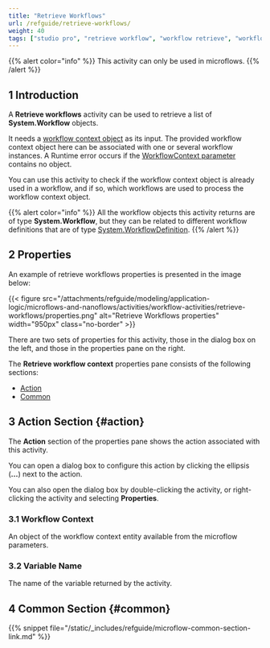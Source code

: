 ```yaml
---
title: "Retrieve Workflows"
url: /refguide/retrieve-workflows/
weight: 40
tags: ["studio pro", "retrieve workflow", "workflow retrieve", "workflow", "system.workflow"]
---
```


{{% alert color="info" %}}
This activity can only be used in microflows.
{{% /alert %}}

## 1 Introduction

A **Retrieve workflows** activity can be used to retrieve a list of **System.Workflow** objects.

It needs a [workflow context object](/refguide/workflow-parameters/#entity) as its input. The provided workflow context object here can be associated with one or several workflow instances. A Runtime error occurs if the [WorkflowContext parameter](/refguide/workflow-parameters/) contains no object.

You can use this activity to check if the workflow context object is already used in a workflow, and if so, which workflows are used to process the workflow context object.

{{% alert color="info" %}}
All the workflow objects this activity returns are of type **System.Workflow**, but they can be related to different workflow definitions that are of type [System.WorkflowDefinition](/refguide/workflow-engine/#definition).
{{% /alert %}}

## 2 Properties

An example of retrieve workflows properties is presented in the image below:

{{< figure src="/attachments/refguide/modeling/application-logic/microflows-and-nanoflows/activities/workflow-activities/retrieve-workflows/properties.png" alt="Retrieve Workflows properties" width="950px" class="no-border" >}}

There are two sets of properties for this activity, those in the dialog box on the left, and those in the properties pane on the right.

The **Retrieve workflow context** properties pane consists of the following sections:

* [Action](#action)
* [Common](#common)

## 3 Action Section {#action}

The **Action** section of the properties pane shows the action associated with this activity.

You can open a dialog box to configure this action by clicking the ellipsis (**…**) next to the action.

You can also open the dialog box by double-clicking the activity, or right-clicking the activity and selecting **Properties**.

### 3.1 Workflow Context

An object of the workflow context entity available from the microflow parameters.

### 3.2 Variable Name

The name of the variable returned by the activity.

## 4 Common Section {#common}

{{% snippet file="/static/_includes/refguide/microflow-common-section-link.md" %}}
